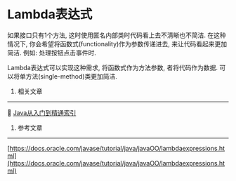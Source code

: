 Lambda表达式
===

如果接口只有1个方法, 这时使用匿名内部类时代码看上去不清晰也不简洁. 在这种情况下, 你会希望将函数式(functionality)作为参数传递进去, 来让代码看起来更加简洁. 例如: 处理按钮点击事件时.

Lambda表达式可以实现这种需求, 将函数式作为方法参数, 者将代码作为数据. 可以将单方法(single-method)类更加简洁.

















1. 相关文章
---

📖 [Java从入门到精通索引](http://localhost/article/java/basic/index.html)




1. 参考文章
---

[https://docs.oracle.com/javase/tutorial/java/javaOO/lambdaexpressions.html](https://docs.oracle.com/javase/tutorial/java/javaOO/lambdaexpressions.html)


